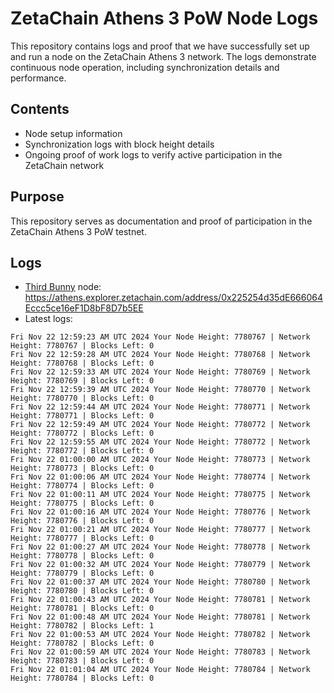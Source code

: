 # ZetaChain Athens 3 PoW Node Logs
This repository contains logs and proof that we have successfully set up and run a node on the ZetaChain Athens 3 network. The logs demonstrate continuous node operation, including synchronization details and performance.

## Contents
- Node setup information
- Synchronization logs with block height details
- Ongoing proof of work logs to verify active participation in the ZetaChain network

## Purpose
This repository serves as documentation and proof of participation in the ZetaChain Athens 3 PoW testnet.

## Logs

- [Third Bunny](https://thirdbunny.xyz/) node: https://athens.explorer.zetachain.com/address/0x225254d35dE666064Eccc5ce16eF1D8bF8D7b5EE
- Latest logs:
```
Fri Nov 22 12:59:23 AM UTC 2024 Your Node Height: 7780767 | Network Height: 7780767 | Blocks Left: 0
Fri Nov 22 12:59:28 AM UTC 2024 Your Node Height: 7780768 | Network Height: 7780768 | Blocks Left: 0
Fri Nov 22 12:59:33 AM UTC 2024 Your Node Height: 7780769 | Network Height: 7780769 | Blocks Left: 0
Fri Nov 22 12:59:39 AM UTC 2024 Your Node Height: 7780770 | Network Height: 7780770 | Blocks Left: 0
Fri Nov 22 12:59:44 AM UTC 2024 Your Node Height: 7780771 | Network Height: 7780771 | Blocks Left: 0
Fri Nov 22 12:59:49 AM UTC 2024 Your Node Height: 7780772 | Network Height: 7780772 | Blocks Left: 0
Fri Nov 22 12:59:55 AM UTC 2024 Your Node Height: 7780772 | Network Height: 7780772 | Blocks Left: 0
Fri Nov 22 01:00:00 AM UTC 2024 Your Node Height: 7780773 | Network Height: 7780773 | Blocks Left: 0
Fri Nov 22 01:00:06 AM UTC 2024 Your Node Height: 7780774 | Network Height: 7780774 | Blocks Left: 0
Fri Nov 22 01:00:11 AM UTC 2024 Your Node Height: 7780775 | Network Height: 7780775 | Blocks Left: 0
Fri Nov 22 01:00:16 AM UTC 2024 Your Node Height: 7780776 | Network Height: 7780776 | Blocks Left: 0
Fri Nov 22 01:00:21 AM UTC 2024 Your Node Height: 7780777 | Network Height: 7780777 | Blocks Left: 0
Fri Nov 22 01:00:27 AM UTC 2024 Your Node Height: 7780778 | Network Height: 7780778 | Blocks Left: 0
Fri Nov 22 01:00:32 AM UTC 2024 Your Node Height: 7780779 | Network Height: 7780779 | Blocks Left: 0
Fri Nov 22 01:00:37 AM UTC 2024 Your Node Height: 7780780 | Network Height: 7780780 | Blocks Left: 0
Fri Nov 22 01:00:43 AM UTC 2024 Your Node Height: 7780781 | Network Height: 7780781 | Blocks Left: 0
Fri Nov 22 01:00:48 AM UTC 2024 Your Node Height: 7780781 | Network Height: 7780782 | Blocks Left: 1
Fri Nov 22 01:00:53 AM UTC 2024 Your Node Height: 7780782 | Network Height: 7780782 | Blocks Left: 0
Fri Nov 22 01:00:59 AM UTC 2024 Your Node Height: 7780783 | Network Height: 7780783 | Blocks Left: 0
Fri Nov 22 01:01:04 AM UTC 2024 Your Node Height: 7780784 | Network Height: 7780784 | Blocks Left: 0
```

